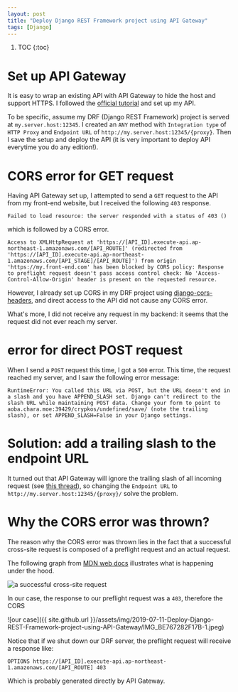```yaml
---
layout: post
title: "Deploy Django REST Framework project using API Gateway"
tags: [Django]
---
```


1. TOC
{:toc}

# Set up API Gateway

It is easy to wrap an existing API with API Gateway to hide the host and support HTTPS.
I followed the [official tutorial](https://docs.aws.amazon.com/apigateway/latest/developerguide/api-gateway-create-api-as-simple-proxy-for-http.html)
and set up my API.

To be specific, assume my DRF (Django REST Framework) project is served at `my.server.host:12345`. 
I created an `ANY` method with `Integration type` of `HTTP Proxy` and 
`Endpoint URL` of `http://my.server.host:12345/{proxy}`. 
Then I save the setup and deploy the API 
(it is very important to deploy API everytime you do any edition!).

# CORS error for GET request

Having API Gateway set up, I attempted to send a `GET` request to the API from my front-end website,
but I received the following `403` response.

```
Failed to load resource: the server responded with a status of 403 ()
```

which is followed by a CORS error.

```
Access to XMLHttpRequest at 'https://[API_ID].execute-api.ap-northeast-1.amazonaws.com/[API_ROUTE]' (redirected from 'https://[API_ID].execute-api.ap-northeast-1.amazonaws.com/[API_STAGE]/[API_ROUTE]') from origin 'https://my.front-end.com' has been blocked by CORS policy: Response to preflight request doesn't pass access control check: No 'Access-Control-Allow-Origin' header is present on the requested resource.
```

However, I already set up CORS in my DRF project using [django-cors-headers](https://github.com/ottoyiu/django-cors-headers),
and direct access to the API did not cause any CORS error.

What's more, I did not receive any request in my backend: 
it seems that the request did not ever reach my server.

# error for direct POST request

When I send a `POST` request this time, I got a `500` error.
This time, the request reached my server, and I saw the following error message:

```
RuntimeError: You called this URL via POST, but the URL doesn't end in a slash and you have APPEND_SLASH set. Django can't redirect to the slash URL while maintaining POST data. Change your form to point to aoba.chara.moe:39429/crypkos/undefined/save/ (note the trailing slash), or set APPEND_SLASH=False in your Django settings.
```

# Solution: add a trailing slash to the endpoint URL

It turned out that API Gateway will ignore the trailing slash of all incoming request (see [this thread](https://forums.aws.amazon.com/thread.jspa?messageID=749625)),
so changing the `Endpoint URL` to `http://my.server.host:12345/{proxy}/` solve the problem.

# Why the CORS error was thrown?

The reason why the CORS error was thrown lies in the fact that a successful cross-site request is composed of a preflight request and an actual request.

The following graph from [MDN web docs](https://developer.mozilla.org/en-US/docs/Web/HTTP/CORS) illustrates what is happening under the hood.

![a successful cross-site request](https://mdn.mozillademos.org/files/16753/preflight_correct.png)

In our case, the response to our preflight request was a `403`, therefore the CORS  

![our case]({{ site.github.url }}/assets/img/2019-07-11-Deploy-Django-REST-Framework-project-using-API-Gateway/IMG_BE767282F17B-1.jpeg)

Notice that if we shut down our DRF server, the preflight request will receive a response like:

```
OPTIONS https://[API_ID].execute-api.ap-northeast-1.amazonaws.com/[API_ROUTE] 403
```

Which is probably generated directly by API Gateway.



